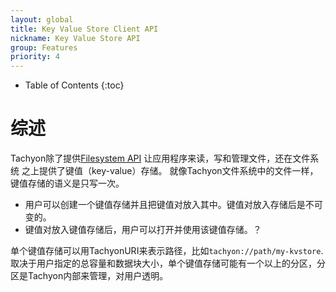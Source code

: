 ```yaml
---
layout: global
title: Key Value Store Client API
nickname: Key Value Store API
group: Features
priority: 4
---
```


* Table of Contents
{:toc}

# 综述
Tachyon除了提供[Filesystem API](File-System-API.html) 让应用程序来读，写和管理文件，还在文件系统
之上提供了键值（key-value）存储。
就像Tachyon文件系统中的文件一样，键值存储的语义是只写一次。

* 用户可以创建一个键值存储并且把键值对放入其中。键值对放入存储后是不可变的。 
* 键值对放入键值存储后，用户可以打开并使用该键值存储。？

单个键值存储可以用TachyonURI来表示路径，比如`tachyon://path/my-kvstore`.
取决于用户指定的总容量和数据块大小，单个键值存储可能有一个以上的分区，分区是Tachyon内部来管理，对用户透明。

